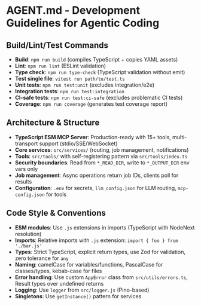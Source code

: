 # AGENT.md - Development Guidelines for Agentic Coding

## Build/Lint/Test Commands
- **Build**: `npm run build` (compiles TypeScript + copies YAML assets)
- **Lint**: `npm run lint` (ESLint validation)
- **Type check**: `npm run type-check` (TypeScript validation without emit)
- **Test single file**: `vitest run path/to/test.ts`
- **Unit tests**: `npm run test:unit` (excludes integration/e2e)
- **Integration tests**: `npm run test:integration`
- **CI-safe tests**: `npm run test:ci-safe` (excludes problematic CI tests)
- **Coverage**: `npm run coverage` (generates test coverage report)

## Architecture & Structure
- **TypeScript ESM MCP Server**: Production-ready with 15+ tools, multi-transport support (stdio/SSE/WebSocket)
- **Core services**: `src/services/` (routing, job management, notifications)
- **Tools**: `src/tools/` with self-registering pattern via `src/tools/index.ts`
- **Security boundaries**: Read from `*_READ_DIR`, write to `*_OUTPUT_DIR` env vars only
- **Job management**: Async operations return job IDs, clients poll for results
- **Configuration**: `.env` for secrets, `llm_config.json` for LLM routing, `mcp-config.json` for tools

## Code Style & Conventions
- **ESM modules**: Use `.js` extensions in imports (TypeScript with NodeNext resolution)
- **Imports**: Relative imports with `.js` extension: `import { foo } from './bar.js'`
- **Types**: Strict TypeScript, explicit return types, use Zod for validation, zero tolerance for `any`
- **Naming**: camelCase for variables/functions, PascalCase for classes/types, kebab-case for files
- **Error handling**: Use custom `AppError` class from `src/utils/errors.ts`, Result types over undefined returns
- **Logging**: Use `logger` from `src/logger.js` (Pino-based)
- **Singletons**: Use `getInstance()` pattern for services
